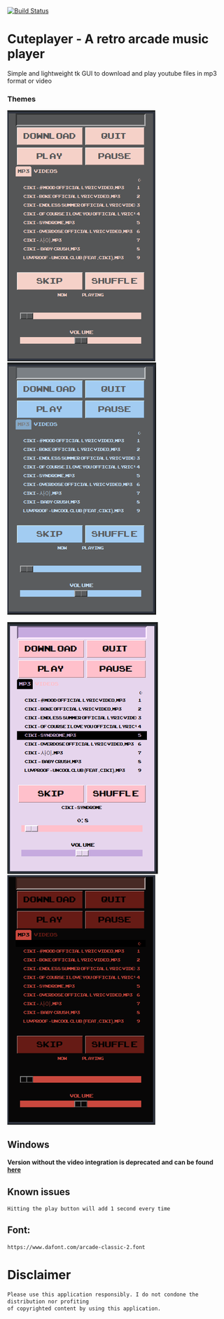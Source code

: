 [![Build Status](https://api.travis-ci.org/lustered/cuteplayer.png?branch=master)](https://travis-ci.org/lustered/cuteplayer)

# Cuteplayer - A retro arcade music player

Simple and lightweight tk GUI to download and play youtube files in mp3 format or video

### Themes

![bliss](https://github.com/lustered/cuteplayer/blob/master/pics/BlissVid.png) ![rainy](https://github.com/lustered/cuteplayer/blob/master/pics/RainyVid.png)

![pastel](https://github.com/lustered/cuteplayer/blob/master/pics/PastelVid.png) ![flame](https://github.com/lustered/cuteplayer/blob/master/pics/FlameVid.png)

## Windows

#### Version without the video integration is deprecated and can be found [here](https://github.com/lustered/cuteplayer/tree/d5c8ed79a82d9102e0cb4ed105045a0696953f3f)

## Known issues

    Hitting the play button will add 1 second every time

## Font:

    https://www.dafont.com/arcade-classic-2.font

# Disclaimer

    Please use this application responsibly. I do not condone the distribution nor profiting
    of copyrighted content by using this application.
